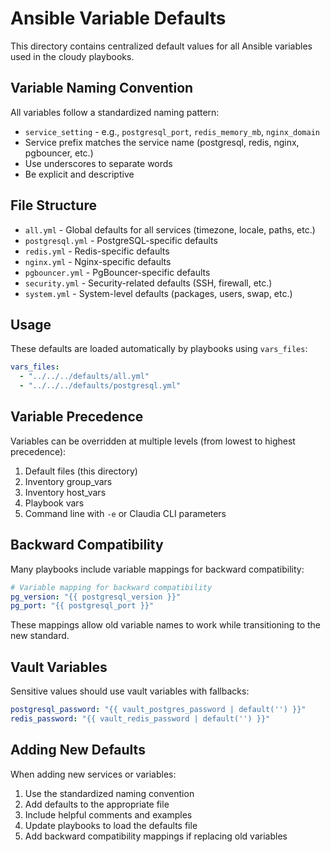 # Ansible Variable Defaults

This directory contains centralized default values for all Ansible variables used in the cloudy playbooks.

## Variable Naming Convention

All variables follow a standardized naming pattern:
- `service_setting` - e.g., `postgresql_port`, `redis_memory_mb`, `nginx_domain`
- Service prefix matches the service name (postgresql, redis, nginx, pgbouncer, etc.)
- Use underscores to separate words
- Be explicit and descriptive

## File Structure

- `all.yml` - Global defaults for all services (timezone, locale, paths, etc.)
- `postgresql.yml` - PostgreSQL-specific defaults
- `redis.yml` - Redis-specific defaults  
- `nginx.yml` - Nginx-specific defaults
- `pgbouncer.yml` - PgBouncer-specific defaults
- `security.yml` - Security-related defaults (SSH, firewall, etc.)
- `system.yml` - System-level defaults (packages, users, swap, etc.)

## Usage

These defaults are loaded automatically by playbooks using `vars_files`:

```yaml
vars_files:
  - "../../../defaults/all.yml"
  - "../../../defaults/postgresql.yml"
```

## Variable Precedence

Variables can be overridden at multiple levels (from lowest to highest precedence):
1. Default files (this directory)
2. Inventory group_vars
3. Inventory host_vars
4. Playbook vars
5. Command line with `-e` or Claudia CLI parameters

## Backward Compatibility

Many playbooks include variable mappings for backward compatibility:

```yaml
# Variable mapping for backward compatibility
pg_version: "{{ postgresql_version }}"
pg_port: "{{ postgresql_port }}"
```

These mappings allow old variable names to work while transitioning to the new standard.

## Vault Variables

Sensitive values should use vault variables with fallbacks:

```yaml
postgresql_password: "{{ vault_postgres_password | default('') }}"
redis_password: "{{ vault_redis_password | default('') }}"
```

## Adding New Defaults

When adding new services or variables:
1. Use the standardized naming convention
2. Add defaults to the appropriate file
3. Include helpful comments and examples
4. Update playbooks to load the defaults file
5. Add backward compatibility mappings if replacing old variables
